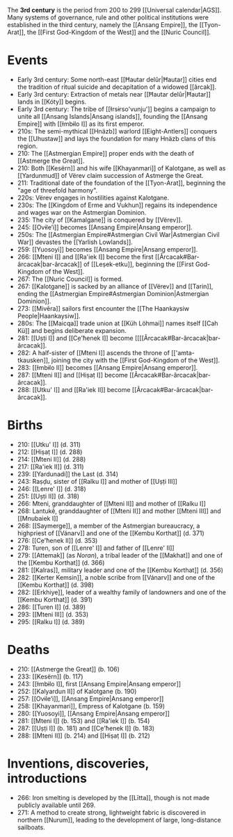 The **3rd century** is the period from 200 to 299 [[Universal calendar|AGS]]. Many systems of governance, rule and other political institutions were established in the third century, namely the [[Ansang Empire]], the [[Tyon-Arat]], the [[First God-Kingdom of the West]] and the [[Nuric Council]].
# Events
- Early 3rd century: Some north-east [[Ħautar delûr|Ħautar]] cities end the tradition of ritual suicide and decapitation of a widowed [[ârcak]].
- Early 3rd century: Extraction of metals near [[Ħautar delûr|Ħautar]] lands in [[Kóty]] begins.
- Early 3rd century: The tribe of [[Ɨrsɨrso'vunju']] begins a campaign to unite all [[Ansang Islands|Ansang islands]], founding the [[Ansang Empire]] with [[Ɨmbɨlo I]] as its first emperor.
- 210s: The semi-mythical [[Hnäzb]] warlord [[Eight-Antlers]] conquers the [[Uhustaw]] and lays the foundation for many Hnäzb clans of this region.
- 210: The [[Astmergian Empire]] proper ends with the death of [[Astmerge the Great]].
- 210: Both [[Kesërn]] and his wife [[Khayanmari]] of Kalotgane, as well as [[Yardunmud]] of Vërev claim succession of Astmerge the Great.
- 211: Traditional date of the foundation of the [[Tyon-Arat]], beginning the "age of threefold harmony".
- 220s: Vërev engages in hostilities against Kalotgane.
- 230s: The [[Kingdom of Erme and Vukhun]] regains its independence and wages war on the Astmergian Dominion.
- 235: The city of [[Kamalgane]] is conquered by [[Vërev]].
- 245: [[Ovɨle’i]] becomes [[Ansang Empire|Ansang emperor]].
- 250s: The [[Astmergian Empire#Astmergian Civil War|Astmergian Civil War]] devastes the [[Yarlish Lowlands]].
- 259: [[Yuosoyi]] becomes [[Ansang Empire|Ansang emperor]].
- 266: [[Mteni I]] and [[Ra'iek I]] become the first [[Ârcacak#Bar-ârcacak|bar-ârcacak]] of [[Leṣek-etku]], beginning the [[First God-Kingdom of the West]].
- 267: The [[Nuric Council]] is formed.
- 267: [[Kalotgane]] is sacked by an alliance of [[Vërev]] and [[Tarin]], ending the [[Astmergian Empire#Astmergian Dominion|Astmergian Dominion]].
- 273: [[Mivēra]] sailors first encounter the [[The Haankaysiw People|Haankaysiw]].
- 280s: The [[Maicqa]] trade union at [[Küh Löhmai]] names itself [[Cah Kü]] and begins deliberate expansion.
- 281: [[Uṣṭi I]] and [[C̣e'ħenek I]] become [[[[Ârcacak#Bar-ârcacak|bar-ârcacak]].
- 282: A half-sister of [[Mteni I]] ascends the throne of [['amta-tkausken]], joining the city with the [[First God-Kingdom of the West]].
- 283: [[Ɨmbɨlo II]] becomes [[Ansang Empire|Ansang emperor]].
- 287: [[Mteni II]] and [[Hiṣaṭ I]] become [[Ârcacak#Bar-ârcacak|bar-ârcacak]].
- 288: [[Utku' I]] and [[Ra'iek II]] become [[Ârcacak#Bar-ârcacak|bar-ârcacak]].
# Births
- 210: [[Utku' I]] (d. 311)
- 212: [[Hiṣaṭ I]] (d. 288)
- 214: [[Mteni II]] (d. 288)
- 217: [[Ra'iek II]] (d. 311)
- 239: [[Yardunadi]] the Last (d. 314)
- 243: Raṣḍu, sister of [[Ralku I]] and mother of [[Uṣṭi III]]
- 246: [[Lenre' I]] (d. 318)
- 251: [[Uṣṭi II]] (d. 318)
- 266: Mteni, granddaughter of [[Mteni II]] and mother of [[Ralku I]]
- 268: Lantukê, granddaughter of [[Mteni II]] and mother [[Mteni III]] and [[Mnubaiek I]]
- 268: [[Saymerge]], a member of the Astmergian bureaucracy, a highpriest of [[Vánarv]] and one of the [[Kembu Korthat]] (d. 371)
- 276: [[C̣e'ħenek II]] (d. 353)
- 278: Turen, son of [[Lenre' I]] and father of [[Lenre' II]]
- 279: [[Attemak]] (as *Noran*), a tribal leader of the [[Makhat]] and one of the [[Kembu Korthat]] (d. 366)
- 281: [[Kalras]], military leader and one of the [[Kembu Korthat]] (d. 356)
- 282: [[Kerter Kemsin]], a noble scribe from [[Vánarv]] and one of the [[Kembu Korthat]] (d. 398)
- 282: [[Erkhiye]], leader of a wealthy family of landowners and one of the [[Kembu Korthat]] (d. 391)
- 286: [[Turen I]] (d. 389)
- 293: [[Mteni III]] (d. 353)
- 295: [[Ralku I]] (d. 389)
# Deaths
- 210: [[Astmerge the Great]] (b. 106)
- 233: [[Kesërn]] (b. 117)
- 243: [[Ɨmbɨlo I]], first [[Ansang Empire|Ansang emperor]]
- 252: [[Kalyardun II]] of Kalotgane (b. 190)
- 257: [[Ovɨle’i]], [[Ansang Empire|Ansang emperor]]
- 258: [[Khayanmari]], Empress of Kalotgane (b. 159)
- 280: [[Yuosoyi]], [[Ansang Empire|Ansang emperor]]
- 281: [[Mteni I]] (b. 153) and [[Ra'iek I]] (b. 154)
- 287: [[Uṣṭi I]] (b. 181) and [[C̣e'ħenek I]] (b. 183)
- 288: [[Mteni II]] (b. 214) and [[Hiṣaṭ I]] (b. 212)
# Inventions, discoveries, introductions
- 266: Iron smelting is developed by the [[Lītta]], though is not made publicly available until 269.
- 271: A method to create strong, lightweight fabric is discovered in northern [[Nurum]], leading to the development of large, long-distance sailboats.